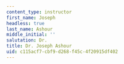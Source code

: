 ```yaml
---
content_type: instructor
first_name: Joseph
headless: true
last_name: Ashour
middle_initial: ''
salutation: Dr.
title: Dr. Joseph Ashour
uid: c115acf7-cbf9-d268-f45c-4f20915df402
---
```

